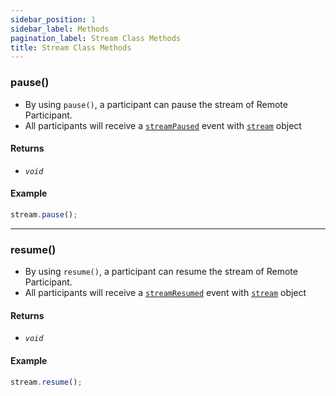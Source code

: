 ```yaml
---
sidebar_position: 1
sidebar_label: Methods
pagination_label: Stream Class Methods
title: Stream Class Methods
---
```


<div class="sdk-api-ref-only-h4">

### pause()

- By using `pause()`, a participant can pause the stream of Remote Participant.
- All participants will receive a [`streamPaused`](../participant-class/events#streampaused) event with [`stream`](introduction) object

#### Returns

- _`void`_

#### Example

```js
stream.pause();
```

---

### resume()

- By using `resume()`, a participant can resume the stream of Remote Participant.
- All participants will receive a [`streamResumed`](../participant-class/events#streamresumed) event with [`stream`](introduction) object

#### Returns

- _`void`_

#### Example

```js
stream.resume();
```

</div>
